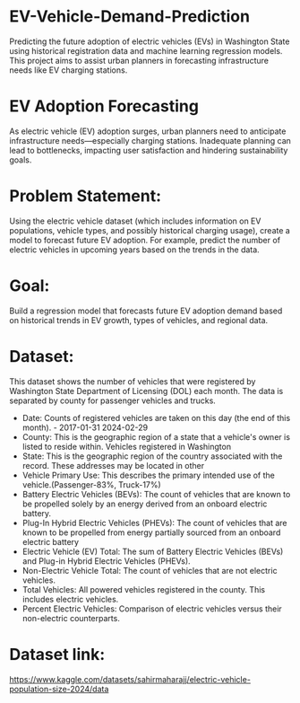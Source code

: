 # EV-Vehicle-Demand-Prediction
Predicting the future adoption of electric vehicles (EVs) in Washington State using historical registration data and machine learning regression models. This project aims to assist urban planners in forecasting infrastructure needs like EV charging stations.
# EV Adoption Forecasting
As electric vehicle (EV) adoption surges, urban planners need to anticipate infrastructure needs—especially charging stations. Inadequate planning can lead to bottlenecks, impacting user satisfaction and hindering sustainability goals.

# Problem Statement: 
Using the electric vehicle dataset (which includes information on EV populations, vehicle types, and possibly historical charging usage), create a model to forecast future EV adoption. For example, predict the number of electric vehicles in upcoming years based on the trends in the data.

# Goal: 
Build a regression model that forecasts future EV adoption demand based on historical trends in EV growth, types of vehicles, and regional data.

# Dataset:
This dataset shows the number of vehicles that were registered by Washington State Department of Licensing (DOL) each month. The data is separated by county for passenger vehicles and trucks.
- Date: Counts of registered vehicles are taken on this day (the end of this month). - 2017-01-31 2024-02-29
- County: This is the geographic region of a state that a vehicle's owner is listed to reside within. Vehicles registered in Washington
- State: This is the geographic region of the country associated with the record. These addresses may be located in other
- Vehicle Primary Use: This describes the primary intended use of the vehicle.(Passenger-83%, Truck-17%)
- Battery Electric Vehicles (BEVs): The count of vehicles that are known to be propelled solely by an energy derived from an onboard electric battery.
- Plug-In Hybrid Electric Vehicles (PHEVs): The count of vehicles that are known to be propelled from energy partially sourced from an onboard electric battery
- Electric Vehicle (EV) Total: The sum of Battery Electric Vehicles (BEVs) and Plug-in Hybrid Electric Vehicles (PHEVs).
- Non-Electric Vehicle Total: The count of vehicles that are not electric vehicles.
- Total Vehicles: All powered vehicles registered in the county. This includes electric vehicles.
- Percent Electric Vehicles: Comparison of electric vehicles versus their non-electric counterparts.

# Dataset link:
 https://www.kaggle.com/datasets/sahirmaharajj/electric-vehicle-population-size-2024/data

